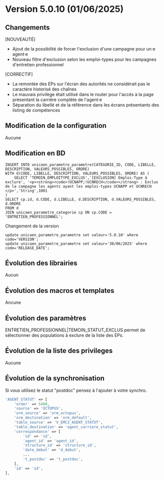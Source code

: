 # Version 5.0.10 (01/06/2025) 

## Changements 

[NOUVEAUTÉ]
* Ajout de la possibilité de forcer l'exclusion d'une campagne pour un·e agent·e
* Nouveau filtre d'exclusion selon les emploi-types pour les campagnes d'entretien professionnel

[CORRECTIF]
* La remontée des EPs sur l'écran des autorités ne considérait pas le caractère historisé des chaînes
* Le mauvais privilège était utilisé dans le router pour l'accés à la page présentant la carrière complète de l'agent·e
* Séparation du libellé et de la référence dans les écrans présentants des listing de compétences

## Modification de la configuration

Aucune

## Modification en BD

```postgresql
INSERT INTO unicaen_parametre_parametre(CATEGORIE_ID, CODE, LIBELLE, DESCRIPTION, VALEURS_POSSIBLES, ORDRE)
WITH d(CODE, LIBELLE, DESCRIPTION, VALEURS_POSSIBLES, ORDRE) AS (
    SELECT 'TEMOIN_EMPLOITYPE_EXCLUS','[EXCLUSION] Emploi-Type à exclure', '<p><strong><code>!UCNAPP;!UCNRECH</code></strong> : Exclus de la campagne les agents ayant les emploi-types UCNAPP et UCNRECH  </p>','String',1001
)
SELECT cp.id, d.CODE, d.LIBELLE, d.DESCRIPTION, d.VALEURS_POSSIBLES,  d.ORDRE
FROM d
JOIN unicaen_parametre_categorie cp ON cp.CODE = 'ENTRETIEN_PROFESSIONNEL';
```

Changement de la version
```postgresql
update unicaen_parametre_parametre set valeur='5.0.10' where code='VERSION';
update unicaen_parametre_parametre set valeur='30/06/2025' where code='RELEASE_DATE';
```

## Évolution des librairies

Aucun

## Évolution des macros et templates

Ancune

## Évolution des paramètres

ENTRETIEN_PROFESSIONNEL|TEMOIN_STATUT_EXCLUS permet de sélectionner des populations à exclure de la liste des EPs. 

## Évolution de la liste des privileges

Aucune

## Évolution de la synchronisation

Si vous utilisez le statut "postdoc" pensez à l'ajouter à votre synchro.

```php
'AGENT_STATUT' => [
    'order' => 5400,
    'source' => 'OCTOPUS',
    'orm_source' => 'orm_octopus',
    'orm_destination' => 'orm_default',
    'table_source' => 'V_EMC2_AGENT_STATUT',
    'table_destination' => 'agent_carriere_statut',
    'correspondance' => [
        'id' => 'id',
        'agent_id' => 'agent_id',
        'structure_id' => 'structure_id',
        'date_debut' => 'd_debut',
        ...
        't_postdoc' => 't_postdoc',
    ],
    'id' => 'id',
],
```